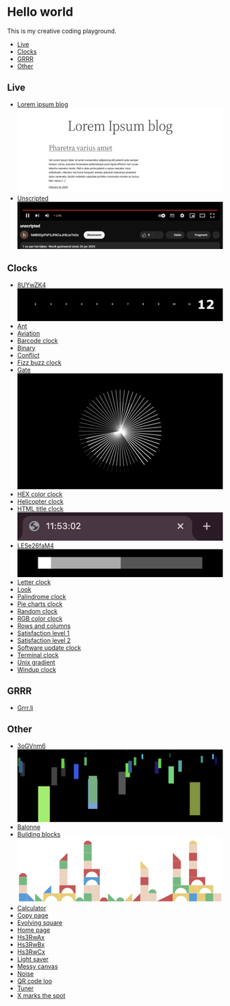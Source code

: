 # Hello world

This is my creative coding playground.

- [Live](#live)
- [Clocks](#clocks)
- [GRRR](#grrr)
- [Other](#other)

<a id="live"></a>
## Live
- [Lorem ipsum blog](https://rickvanderwolk.cc/lorem-ipsum-blog/)
[![Lorem ipsum blog](assets/images/lorem-ipsum-blog.png)](https://rickvanderwolk.cc/lorem-ipsum-blog/)
- [Unscripted](https://www.youtube.com/watch?v=OctNFWsr9WQ)
[![Unscripted](assets/images/unscripted.png)](https://rickvanderwolk.cc/unscripted/)

<a id="clocks"></a>
## Clocks

- [8UYwZK4](https://rickvanderwolk.cc/8UYwZK4/)
  [![8UYwZK4](assets/images/8UYwZK4.png)](https://rickvanderwolk.cc/8UYwZK4/)
- [Ant](https://rickvanderwolk.cc/ant/)
- [Aviation](https://rickvanderwolk.cc/aviation/)
- [Barcode clock](https://rickvanderwolk.cc/barcode-clock/)
- [Binary](https://rickvanderwolk.cc/binary/)
- [Conflict](https://rickvanderwolk.cc/conflict/)
- [Fizz buzz clock](https://rickvanderwolk.cc/fizz-buzz-clock/)
- [Gate](https://rickvanderwolk.cc/gate/)
  [![Gate](assets/images/gate.png)](https://rickvanderwolk.cc/gate/)
- [HEX color clock](https://rickvanderwolk.cc/hex-color-clock/)
- [Helicopter clock](https://rickvanderwolk.cc/helicopter-clock/)
- [HTML title clock](https://rickvanderwolk.cc/html-title-clock/)
  [![HTML title clock](assets/images/html-title-clock.png)](https://rickvanderwolk.cc/html-title-clock/)
- [LESe26faM4](https://rickvanderwolk.cc/LESe26faM4/)
  [![LESe26faM4](assets/images/LESe26faM4.png)](https://rickvanderwolk.cc/LESe26faM4/)
- [Letter clock](https://rickvanderwolk.cc/letter-clock/)
- [Look](https://rickvanderwolk.cc/look/)
- [Palindrome clock](https://rickvanderwolk.cc/palindrome-clock/)
- [Pie charts clock](https://rickvanderwolk.cc/pie-charts-clock/)
- [Random clock](https://rickvanderwolk.cc/random-clock/)
- [RGB color clock](https://rickvanderwolk.cc/rgb-color-clock/)
- [Rows and columns](https://rickvanderwolk.cc/rows-and-columns-clock/)
- [Satisfaction level 1](https://rickvanderwolk.cc/satisfaction-level-1/)
- [Satisfaction level 2](https://rickvanderwolk.cc/satisfaction-level-2/)
- [Software update clock](https://softwareupdateclock.com/)
- [Terminal clock](https://rickvanderwolk.cc/terminal-clock/)
- [Unix gradient](https://unixgradient.org/)
- [Windup clock](https://rickvanderwolk.cc/wind-up-clock/)

<a id="grrr"></a>
## GRRR

- [Grrr.li](https://grrr.li)

<a id="other"></a>
## Other

- [3oGVnm6](https://rickvanderwolk.cc/3oGVnm6/)
  [![3oGVnm6](assets/images/3oGVnm6.png)](https://rickvanderwolk.cc/3oGVnm6/)
- [Balonne](https://rickvanderwolk.cc/balonne/)
- [Building blocks](https://rickvanderwolk.cc/building-blocks/)
  [![Building blocks](assets/images/building-blocks.png)](https://rickvanderwolk.cc/building-blocks/)
- [Calculator](https://rickvanderwolk.cc/calculator/)
- [Copy page](https://rickvanderwolk.cc/copy-page/)
- [Evolving square](https://rickvanderwolk.cc/evolving-square/)
- [Home page](https://rickvanderwolk.cc/home-page/)
- [Hs3RwAx](https://rickvanderwolk.cc/Hs3RwAx/)
- [Hs3RwBx](https://rickvanderwolk.cc/Hs3RwBx/)
- [Hs3RwCx](https://rickvanderwolk.cc/Hs3RwCx/)
- [Light saver](https://rickvanderwolk.cc/light-saver/)
- [Messy canvas](https://rickvanderwolk.cc/messy-canvas/)
- [Noise](https://rickvanderwolk.cc/noise/)
- [QR code loo](https://rickvanderwolk.cc/qr-code-loop/)
- [Tuner](https://rickvanderwolk.cc/tuner/)
- [X marks the spot](https://rickvanderwolk.cc/x-marks-the-spot/)
